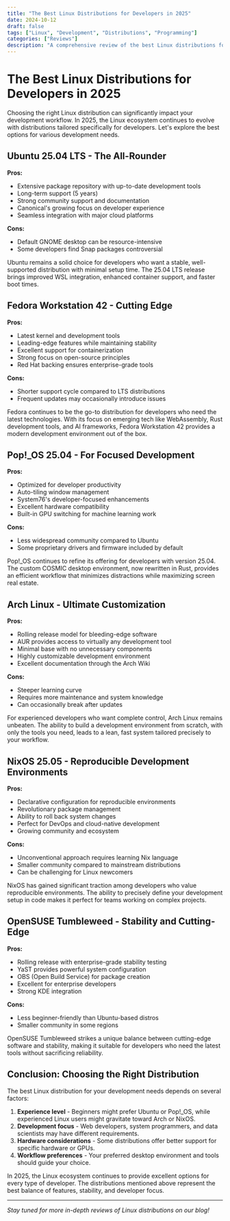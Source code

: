 ```yaml
---
title: "The Best Linux Distributions for Developers in 2025"
date: 2024-10-12
draft: false
tags: ["Linux", "Development", "Distributions", "Programming"]
categories: ["Reviews"]
description: "A comprehensive review of the best Linux distributions for software developers in 2025"
---
```


# The Best Linux Distributions for Developers in 2025

Choosing the right Linux distribution can significantly impact your development workflow. In 2025, the Linux ecosystem continues to evolve with distributions tailored specifically for developers. Let's explore the best options for various development needs.

## Ubuntu 25.04 LTS - The All-Rounder

**Pros:**
- Extensive package repository with up-to-date development tools
- Long-term support (5 years)
- Strong community support and documentation
- Canonical's growing focus on developer experience
- Seamless integration with major cloud platforms

**Cons:**
- Default GNOME desktop can be resource-intensive
- Some developers find Snap packages controversial

Ubuntu remains a solid choice for developers who want a stable, well-supported distribution with minimal setup time. The 25.04 LTS release brings improved WSL integration, enhanced container support, and faster boot times.

## Fedora Workstation 42 - Cutting Edge

**Pros:**
- Latest kernel and development tools
- Leading-edge features while maintaining stability
- Excellent support for containerization
- Strong focus on open-source principles
- Red Hat backing ensures enterprise-grade tools

**Cons:**
- Shorter support cycle compared to LTS distributions
- Frequent updates may occasionally introduce issues

Fedora continues to be the go-to distribution for developers who need the latest technologies. With its focus on emerging tech like WebAssembly, Rust development tools, and AI frameworks, Fedora Workstation 42 provides a modern development environment out of the box.

## Pop!_OS 25.04 - For Focused Development

**Pros:**
- Optimized for developer productivity
- Auto-tiling window management
- System76's developer-focused enhancements
- Excellent hardware compatibility
- Built-in GPU switching for machine learning work

**Cons:**
- Less widespread community compared to Ubuntu
- Some proprietary drivers and firmware included by default

Pop!_OS continues to refine its offering for developers with version 25.04. The custom COSMIC desktop environment, now rewritten in Rust, provides an efficient workflow that minimizes distractions while maximizing screen real estate.

## Arch Linux - Ultimate Customization

**Pros:**
- Rolling release model for bleeding-edge software
- AUR provides access to virtually any development tool
- Minimal base with no unnecessary components
- Highly customizable development environment
- Excellent documentation through the Arch Wiki

**Cons:**
- Steeper learning curve
- Requires more maintenance and system knowledge
- Can occasionally break after updates

For experienced developers who want complete control, Arch Linux remains unbeaten. The ability to build a development environment from scratch, with only the tools you need, leads to a lean, fast system tailored precisely to your workflow.

## NixOS 25.05 - Reproducible Development Environments

**Pros:**
- Declarative configuration for reproducible environments
- Revolutionary package management
- Ability to roll back system changes
- Perfect for DevOps and cloud-native development
- Growing community and ecosystem

**Cons:**
- Unconventional approach requires learning Nix language
- Smaller community compared to mainstream distributions
- Can be challenging for Linux newcomers

NixOS has gained significant traction among developers who value reproducible environments. The ability to precisely define your development setup in code makes it perfect for teams working on complex projects.

## OpenSUSE Tumbleweed - Stability and Cutting-Edge

**Pros:**
- Rolling release with enterprise-grade stability testing
- YaST provides powerful system configuration
- OBS (Open Build Service) for package creation
- Excellent for enterprise developers
- Strong KDE integration

**Cons:**
- Less beginner-friendly than Ubuntu-based distros
- Smaller community in some regions

OpenSUSE Tumbleweed strikes a unique balance between cutting-edge software and stability, making it suitable for developers who need the latest tools without sacrificing reliability.

## Conclusion: Choosing the Right Distribution

The best Linux distribution for your development needs depends on several factors:

1. **Experience level** - Beginners might prefer Ubuntu or Pop!_OS, while experienced Linux users might gravitate toward Arch or NixOS.
2. **Development focus** - Web developers, system programmers, and data scientists may have different requirements.
3. **Hardware considerations** - Some distributions offer better support for specific hardware or GPUs.
4. **Workflow preferences** - Your preferred desktop environment and tools should guide your choice.

In 2025, the Linux ecosystem continues to provide excellent options for every type of developer. The distributions mentioned above represent the best balance of features, stability, and developer focus.

---

*Stay tuned for more in-depth reviews of Linux distributions on our blog!*

